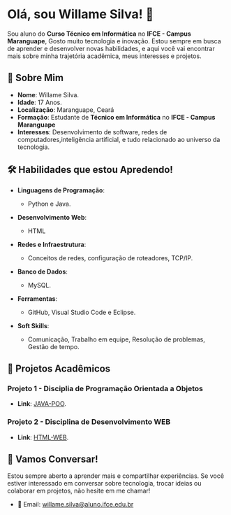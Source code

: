 # Olá, sou Willame Silva! 👋

Sou aluno do **Curso Técnico em Informática** no **IFCE - Campus Maranguape**, Gosto muito tecnologia e inovação. Estou sempre em busca de aprender e desenvolver novas habilidades, e aqui você vai encontrar mais sobre minha trajetória acadêmica, meus interesses e projetos.

## 🌱 Sobre Mim

- **Nome**: Willame Silva.
- **Idade**: 17 Anos.
- **Localização**: Maranguape, Ceará
- **Formação**: Estudante de **Técnico em Informática** no **IFCE - Campus Maranguape**
- **Interesses**: Desenvolvimento de software, redes de computadores,inteligência artificial, e tudo relacionado ao universo da tecnologia.

## 🛠️ Habilidades que estou Apredendo!

- **Linguagens de Programação**:
  - Python e Java.
  
- **Desenvolvimento Web**:
  - HTML
  
- **Redes e Infraestrutura**:
  - Conceitos de redes, configuração de roteadores, TCP/IP.

- **Banco de Dados**:
  - MySQL.

- **Ferramentas**:
  - GitHub, Visual Studio Code e Eclipse.

- **Soft Skills**:
  - Comunicação, Trabalho em equipe, Resolução de problemas, Gestão de tempo.

## 💼 Projetos Acadêmicos

### Projeto 1 - Disciplia de Programação Orientada a Objetos
- **Link**: [JAVA-POO](https://github.com/willamesilvaof/CTI-P7-POO-20242-LISTA01).

### Projeto 2 - Disciplina de Desenvolvimento WEB
- **Link**: [HTML-WEB](https://github.com/willamesilvaof/Atividades-WEB-I---HTML).


## 💬 Vamos Conversar!

Estou sempre aberto a aprender mais e compartilhar experiências. Se você estiver interessado em conversar sobre tecnologia, trocar ideias ou colaborar em projetos, não hesite em me chamar!

- 📧 Email: [willame.silva@aluno.ifce.edu.br](willame.silva@aluno.ifce.edu.br)
